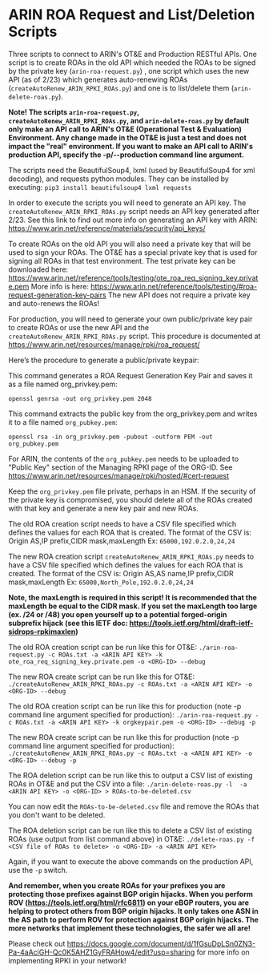# ARIN ROA Request and List/Deletion Scripts
Three scripts to connect to ARIN's OT&E and Production RESTful APIs.  One script is to create ROAs in the old API which needed the ROAs to be signed by the private key (`arin-roa-request.py`) , one script which uses the new API (as of 2/23) which generates auto-renewing ROAs (`createAutoRenew_ARIN_RPKI_ROAs.py`) and one is to list/delete them (`arin-delete-roas.py`).

**Note! The scripts `arin-roa-request.py`, `createAutoRenew_ARIN_RPKI_ROAs.py`, and `arin-delete-roas.py` by default only make an API call to ARIN's OT&E (Operational Test & Evaluation) Environment.  Any change made in the OT&E is just a test and does not impact the "real" environment.  If you want to make an API call to ARIN's production API, specify the -p/--production command line argument.**

The scripts need the BeautifulSoup4, lxml (used by BeautifulSoup4 for xml decoding), and requests python modules.  They can be installed by executing:
`pip3 install beautifulsoup4 lxml requests`

In order to execute the scripts you will need to generate an API key.  The `createAutoRenew_ARIN_RPKI_ROAs.py` script needs an API key generated after 2/23.  See this link to find out more info on generating an API key with ARIN: https://www.arin.net/reference/materials/security/api_keys/

To create ROAs on the old API you will also need a private key that will be used to sign your ROAs.  The OT&E has a special private key that is used for signing all ROAs in that test environment.  The test private key can be downloaded here: https://www.arin.net/reference/tools/testing/ote_roa_req_signing_key.private.pem 
More info is here: https://www.arin.net/reference/tools/testing/#roa-request-generation-key-pairs
The new API does not require a private key and auto-renews the ROAs!

For production, you will need to generate your own public/private key pair to create ROAs or use the new API and the `createAutoRenew_ARIN_RPKI_ROAs.py` script.  This procedure is documented at https://www.arin.net/resources/manage/rpki/roa_request/

Here’s the procedure to generate a public/private keypair:

This command generates a ROA Request Generation Key Pair and saves it as a file named org_privkey.pem:

`openssl genrsa -out org_privkey.pem 2048`

This command extracts the public key from the org_privkey.pem and writes it to a file named `org_pubkey.pem`:

`openssl rsa -in org_privkey.pem -pubout -outform PEM -out org_pubkey.pem`

For ARIN, the contents of the `org_pubkey.pem` needs to be uploaded to "Public Key" section of the Managing RPKI page of the ORG-ID.  See https://www.arin.net/resources/manage/rpki/hosted/#cert-request

Keep the `org_privkey.pem` file private, perhaps in an HSM.  If the security of the private key is compromised, you should delete all of the ROAs created with that key and generate a new key pair and new ROAs.

The old ROA creation script needs to have a CSV file specified which defines the values for each ROA that is created.  The format of the CSV is:
Origin AS,IP prefix,CIDR mask,maxLength
Ex: `65000,192.0.2.0,24,24`

The new ROA creation script `createAutoRenew_ARIN_RPKI_ROAs.py` needs to have a CSV file specified which defines the values for each ROA that is created.  The format of the CSV is:
Origin AS,AS name,IP prefix,CIDR mask,maxLength
Ex: `65000,North_Pole,192.0.2.0,24,24`

**Note, the maxLength is required in this script!  It is recommended that the maxLength be equal to the CIDR mask.  If you set the maxLength too large (ex. /24 or /48) you open yourself up to a potential forged-origin subprefix hijack (see this IETF doc: https://tools.ietf.org/html/draft-ietf-sidrops-rpkimaxlen)**

The old ROA creation script can be run like this for OT&E:
`./arin-roa-request.py -c ROAs.txt -a <ARIN API KEY> -k ote_roa_req_signing_key.private.pem -o <ORG-ID> --debug`

The new ROA create script can be run like this for OT&E:
`./createAutoRenew_ARIN_RPKI_ROAs.py -c ROAs.txt -a <ARIN API KEY> -o <ORG-ID> --debug`

The old ROA creation script can be run like this for production (note -p command line argument specified for production):
`./arin-roa-request.py -c ROAs.txt -a <ARIN API KEY> -k orgkeypair.pem -o <ORG-ID> --debug -p`

The new ROA create script can be run like this for production (note -p command line argument specified for production):
`./createAutoRenew_ARIN_RPKI_ROAs.py -c ROAs.txt -a <ARIN API KEY> -o <ORG-ID> --debug -p`

The ROA deletion script can be run like this to output a CSV list of existing ROAs in OT&E and put the CSV into a file:
`./arin-delete-roas.py -l  -a <ARIN API KEY> -o <ORG-ID> > ROAs-to-be-deleted.csv`

You can now edit the ```ROAs-to-be-deleted.csv``` file and remove the ROAs that you don't want to be deleted.

The ROA deletion script can be run like this to delete a CSV list of existing ROAs (use output from list command above) in OT&E:
`./delete-roas.py -f <CSV file of ROAs to delete> -o <ORG-ID> -a <ARIN API KEY>`

Again, if you want to execute the above commands on the production API, use the `-p` switch.


**And remember, when you create ROAs for your prefixes you are protecting those prefixes against BGP origin hijacks.  When you perform ROV (https://tools.ietf.org/html/rfc6811) on your eBGP routers, you are helping to protect others from BGP origin hijacks.  It only takes one ASN in the AS path to perform ROV for protection against BGP origin hijacks. The more networks that implement these technologies, the safer we all are!**

Please check out https://docs.google.com/document/d/1fGsuDpLSn0ZN3-Pa-4aAciGH-Qc0K5AHZ1GyFRAHow4/edit?usp=sharing for more info on implementing RPKI in your network!
